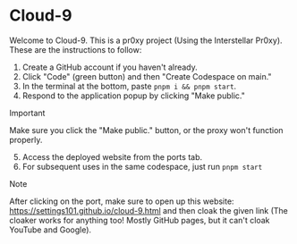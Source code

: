 # Cloud-9


Welcome to Cloud-9. This is a pr0xy project (Using the Interstellar Pr0xy). These are the instructions to follow:

1. Create a GitHub account if you haven't already.
2. Click "Code" (green button) and then "Create Codespace on main."
3. In the terminal at the bottom, paste `pnpm i && pnpm start`.
4. Respond to the application popup by clicking "Make public."
> [!IMPORTANT]
> Make sure you click the "Make public." button, or the proxy won't function properly.
5. Access the deployed website from the ports tab.
6. For subsequent uses in the same codespace, just run `pnpm start`

> [!NOTE]
> After clicking on the port, make sure to open up this website: https://settings101.github.io/cloud-9.html
> and then cloak the given link (The cloaker works for anything too! Mostly GitHub pages, but it can't cloak YouTube and Google).
